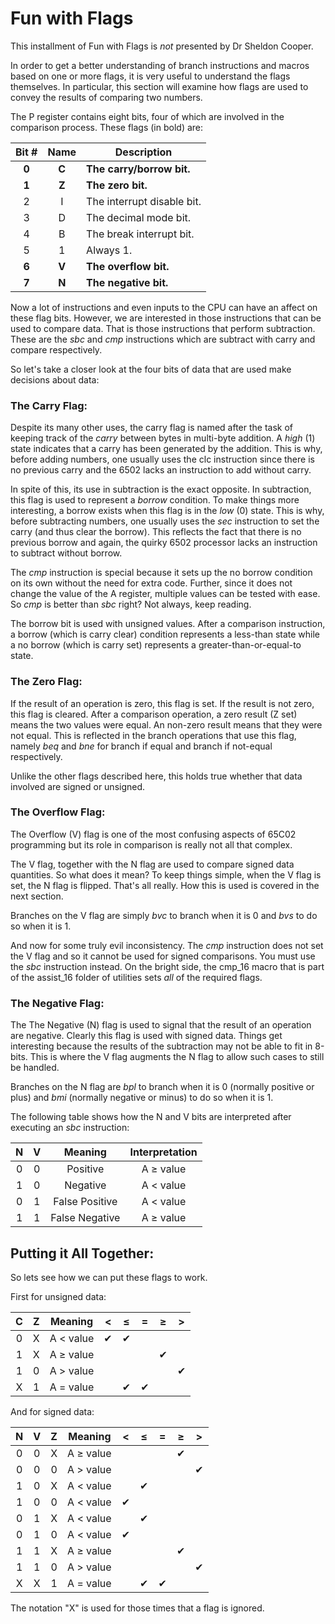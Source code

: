 # Fun with Flags

This installment of Fun with Flags is _not_ presented by Dr Sheldon Cooper.

In order to get a better understanding of branch instructions and macros based
on one or more flags, it is very useful to understand the flags themselves. In
particular, this section will examine how flags are used to convey the results
of comparing two numbers.

The P register contains eight bits, four of which are involved in the
comparison process. These flags (in bold) are:

Bit # | Name  | Description
:----:|:-----:|--------------
**0** | **C** | **The carry/borrow bit.**
**1** | **Z** | **The zero bit.**
2     | I     | The interrupt disable bit.
3     | D     | The decimal mode bit.
4     | B     | The break interrupt bit.
5     | 1     | Always 1.
**6** | **V** | **The overflow bit.**
**7** | **N** | **The negative bit.**

Now a lot of instructions and even inputs to the CPU can have an affect on
these flag bits. However, we are interested in those instructions that can be
used to compare data. That is those instructions that perform subtraction.
These are the _sbc_ and _cmp_ instructions which are subtract with carry and
compare respectively.

So let's take a closer look at the four bits of data that are used make
decisions about data:

### The Carry Flag:

Despite its many other uses, the carry flag is named after the task of keeping
track of the _carry_ between bytes in multi-byte addition. A _high_ (1) state
indicates that a carry has been generated by the addition. This is why, before
adding numbers, one usually uses the clc instruction since there is no
previous carry and the 6502 lacks an instruction to add without carry.

In spite of this, its use in subtraction is the exact opposite. In
subtraction, this flag is used to represent a _borrow_ condition. To make
things more interesting, a borrow exists when this flag is in the _low_ (0)
state. This is why, before subtracting numbers, one usually uses the _sec_
instruction to set the carry (and thus clear the borrow). This reflects the
fact that  there is no previous borrow and again, the quirky 6502 processor
lacks an instruction to subtract without borrow.

The _cmp_ instruction is special because it sets up the no borrow condition on
its own without the need for extra code. Further, since it does not change the
value of the A register, multiple values can be tested with ease. So _cmp_ is
better than _sbc_ right? Not always, keep reading.

The borrow bit is used with unsigned values. After a comparison instruction, a
borrow (which is carry clear) condition represents a less-than state while a
no borrow (which is carry set) represents a greater-than-or-equal-to state.


### The Zero Flag:

If the result of an operation is zero, this flag is set. If the result is not
zero, this flag is cleared. After a comparison operation, a zero result (Z set)
means the two values were equal. An non-zero result means that they were not
equal. This is reflected in the branch operations that use this flag, namely
_beq_ and _bne_ for branch if equal and branch if not-equal respectively.

Unlike the other flags described here, this holds true whether that data
involved are signed or unsigned.

### The Overflow Flag:

The Overflow (V) flag is one of the most confusing aspects of 65C02
programming but its role in comparison is really not all that complex.

The V flag, together with the N flag are used to compare signed data
quantities. So what does it mean? To keep things simple, when the V flag is
set, the N flag is flipped. That's all really. How this is used is covered
in the next section.

Branches on the V flag are simply _bvc_ to branch when it is 0 and _bvs_ to do
so when it is 1.

And now for some truly evil inconsistency. The _cmp_ instruction does not set
the V flag and so it cannot be used for signed comparisons. You must use the
_sbc_ instruction instead. On the bright side, the cmp_16 macro that is part
of the assist_16 folder of utilities sets _all_ of the required flags.

### The Negative Flag:

The The Negative (N) flag is used to signal that the result of an operation
are negative. Clearly this flag is used with signed data. Things get
interesting because the results of the subtraction may not be able to fit
in 8-bits. This is where the V flag augments the N flag to allow such cases
to still be handled.

Branches on the N flag are _bpl_ to branch when it is 0 (normally positive or
plus) and _bmi_ (normally negative or minus) to do so when it is 1.

The following table shows how the N and V bits are interpreted after executing
an _sbc_ instruction:

 N   | V   | Meaning        | Interpretation |
:---:|:---:|:--------------:|:--------------:|
 0   | 0   | Positive       | A &ge; value   |
 1   | 0   | Negative       | A < value      |
 0   | 1   | False Positive | A < value      |
 1   | 1   | False Negative | A &ge; value   |

## Putting it All Together:

So lets see how we can put these flags to work.

First for unsigned data:

  C  |  Z  | Meaning      |    <     |   &le;   |    =     |   &ge;   |    >     |
:---:|:---:|:------------:|:--------:|:--------:|:--------:|:--------:|:--------:|
 0   | X   | A < value    | &#x2714; | &#x2714; |          |          |          |
 1   | X   | A &ge; value |          |          |          | &#x2714; |          |
 1   | 0   | A > value    |          |          |          |          | &#x2714; |
 X   | 1   | A = value    |          | &#x2714; | &#x2714; |          |          |

And for signed data:

 N   | V   |  Z  | Meaning       |    <     |  &le;    |    =     |  &ge;    |    >     |
:---:|:---:|:---:|:-------------:|:--------:|:--------:|:--------:|:--------:|:--------:|
 0   | 0   |  X  | A &ge; value  |          |          |          | &#x2714; |          |
 0   | 0   |  0  | A > value     |          |          |          |          | &#x2714; |
 1   | 0   |  X  | A < value     |          | &#x2714; |          |          |          |
 1   | 0   |  0  | A < value     | &#x2714; |          |          |          |          |
 0   | 1   |  X  | A < value     |          | &#x2714; |          |          |          |
 0   | 1   |  0  | A < value     | &#x2714; |          |          |          |          |
 1   | 1   |  X  | A &ge; value  |          |          |          | &#x2714; |          |
 1   | 1   |  0  | A > value     |          |          |          |          | &#x2714; |
 X   | X   |  1  | A = value     |          | &#x2714; | &#x2714; |          |          |

The notation "X" is used for those times that a flag is ignored.
